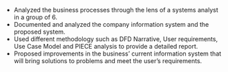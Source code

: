 * Analyzed the business processes through the lens of a systems analyst in a group of 6. 
* Documented and analyzed the company information system and the proposed system. 
* Used different methodology such as DFD Narrative, User requirements, Use Case Model and PIECE analysis to provide a detailed report. 
* Proposed improvements in the business’ current information system that will bring solutions to problems and meet the user’s requirements. 
